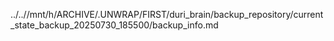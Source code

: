 ../..//mnt/h/ARCHIVE/.UNWRAP/FIRST/duri_brain/backup_repository/current_state_backup_20250730_185500/backup_info.md